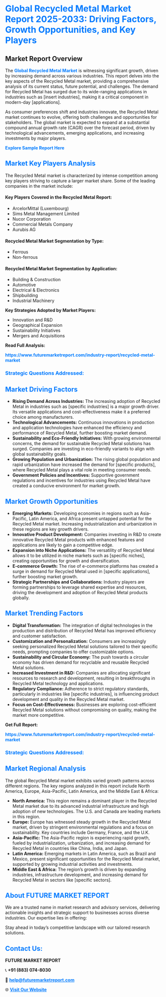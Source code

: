 <h1 style="color: #007BFF;">Global Recycled Metal Market Report 2025-2033: Driving Factors, Growth Opportunities, and Key Players</h1>

<section id="overview">
<h2>Market Report Overview</h2>
<p>The <a href="https://www.futuremarketreport.com/industry-report/recycled-metal-market" style="color: #007BFF; text-decoration: none;"><strong>Global Recycled Metal Market</strong></a> is witnessing significant growth, driven by increasing demand across various industries. This report delves into the key aspects of the Recycled Metal market, providing a comprehensive analysis of its current status, future potential, and challenges. The demand for Recycled Metal has surged due to its wide-ranging applications in industries such as [insert industries], making it a critical component in modern-day [applications].</p>
<p>As consumer preferences shift and industries innovate, the Recycled Metal market continues to evolve, offering both challenges and opportunities for stakeholders. The global market is expected to expand at a substantial compound annual growth rate (CAGR) over the forecast period, driven by technological advancements, emerging applications, and increasing investments by major players.</p>
</section>

<section id="overview">
<p><a href="https://www.futuremarketreport.com/request-sample/reportId=87162" style="color: #007BFF; text-decoration: none;"><strong>Explore Sample Report Here</strong></a></p>
</section>

<section id="key-players">
<h2 style="color: #007BFF;">Market Key Players Analysis</h2>
<p>The Recycled Metal market is characterized by intense competition among key players striving to capture a larger market share. Some of the leading companies in the market include:</p>
<h4>Key Players Covered in the Recycled Metal Report:</h4>
<ul><li>ArcelorMittal (Luxembourg)</li><li>Sims Metal Management Limited</li><li>Nucor Corporation</li><li>Commercial Metals Company</li><li>Aurubis AG</li></ul>
<h4>Recycled Metal Market Segmentation by Type:</h4>
<ul><li>Ferrous</li><li>Non-ferrous</li></ul>

<h4>Recycled Metal Market Segmentation by Application:</h4>
<ul><li>Building &amp; Construction</li><li>Automotive</li><li>Electrical &amp; Electronics</li><li>Shipbuilding</li><li>Industrial Machinery</li></ul>
<p><strong>Key Strategies Adopted by Market Players:</strong></p>
<ul>
<li>Innovation and R&D</li>
<li>Geographical Expansion</li>
<li>Sustainability Initiatives</li>
<li>Mergers and Acquisitions</li>
</ul>
</section>

<section>
<p><strong>Read Full Analysis: </strong></p><a href="https://www.futuremarketreport.com/industry-report/recycled-metal-market" style="color: #007BFF; text-decoration: none;"><strong>https://www.futuremarketreport.com/industry-report/recycled-metal-market</strong></a>
<h3 style="color: #007BFF;">Strategic Questions Addressed:</h3>
</section>

<section id="driving-factors">
<h2 style="color: #007BFF;">Market Driving Factors</h2>
<ul>
<li><strong>Rising Demand Across Industries:</strong> The increasing adoption of Recycled Metal in industries such as [specific industries] is a major growth driver. Its versatile applications and cost-effectiveness make it a preferred choice among manufacturers.</li>
<li><strong>Technological Advancements:</strong> Continuous innovations in production and application technologies have enhanced the efficiency and performance of Recycled Metal, further boosting market demand.</li>
<li><strong>Sustainability and Eco-Friendly Initiatives:</strong> With growing environmental concerns, the demand for sustainable Recycled Metal solutions has surged. Companies are investing in eco-friendly variants to align with global sustainability goals.</li>
<li><strong>Growing Population and Urbanization:</strong> The rising global population and rapid urbanization have increased the demand for [specific products], where Recycled Metal plays a vital role in meeting consumer needs.</li>
<li><strong>Government Policies and Incentives:</strong> Supportive government regulations and incentives for industries using Recycled Metal have created a conducive environment for market growth.</li>
</ul>
</section>

<section id="growth-opportunities">
<h2 style="color: #007BFF;">Market Growth Opportunities</h2>
<ul>
<li><strong>Emerging Markets:</strong> Developing economies in regions such as Asia-Pacific, Latin America, and Africa present untapped potential for the Recycled Metal market. Increasing industrialization and urbanization in these regions are key growth drivers.</li>
<li><strong>Innovative Product Development:</strong> Companies investing in R&D to create innovative Recycled Metal products with enhanced features and applications are likely to gain a competitive edge.</li>
<li><strong>Expansion into Niche Applications:</strong> The versatility of Recycled Metal allows it to be utilized in niche markets such as [specific niches], creating opportunities for growth and diversification.</li>
<li><strong>E-commerce Growth:</strong> The rise of e-commerce platforms has created a surge in demand for Recycled Metal used in [specific applications], further boosting market growth.</li>
<li><strong>Strategic Partnerships and Collaborations:</strong> Industry players are forming partnerships to leverage shared expertise and resources, driving the development and adoption of Recycled Metal products globally.</li>
</ul>
</section>

<section id="trending-factors">
<h2 style="color: #007BFF;">Market Trending Factors</h2>
<ul>
<li><strong>Digital Transformation:</strong> The integration of digital technologies in the production and distribution of Recycled Metal has improved efficiency and customer satisfaction.</li>
<li><strong>Customization and Personalization:</strong> Consumers are increasingly seeking personalized Recycled Metal solutions tailored to their specific needs, prompting companies to offer customizable options.</li>
<li><strong>Sustainability and Circular Economy:</strong> The push towards a circular economy has driven demand for recyclable and reusable Recycled Metal solutions.</li>
<li><strong>Increased Investment in R&D:</strong> Companies are allocating significant resources to research and development, resulting in breakthroughs in Recycled Metal technology and applications.</li>
<li><strong>Regulatory Compliance:</strong> Adherence to strict regulatory standards, particularly in industries like [specific industries], is influencing product development and quality in the Recycled Metal market.</li>
<li><strong>Focus on Cost-Effectiveness:</strong> Businesses are exploring cost-efficient Recycled Metal solutions without compromising on quality, making the market more competitive.</li>
</ul>
</section>

<section>
<p><strong>Get Full Report: </strong></p><a href="https://www.futuremarketreport.com/industry-report/recycled-metal-market" style="color: #007BFF; text-decoration: none;"><strong>https://www.futuremarketreport.com/industry-report/recycled-metal-market</strong></a>
<h3 style="color: #007BFF;">Strategic Questions Addressed:</h3>
</section>


<section id="regional-analysis">
<h2 style="color: #007BFF;">Market Regional Analysis</h2>
<p>The global Recycled Metal market exhibits varied growth patterns across different regions. The key regions analyzed in this report include North America, Europe, Asia-Pacific, Latin America, and the Middle East & Africa:</p>
<ul>
<li><strong>North America:</strong> This region remains a dominant player in the Recycled Metal market due to its advanced industrial infrastructure and high adoption of new technologies. The U.S. and Canada are leading markets in this region.</li>
<li><strong>Europe:</strong> Europe has witnessed steady growth in the Recycled Metal market, driven by stringent environmental regulations and a focus on sustainability. Key countries include Germany, France, and the U.K.</li>
<li><strong>Asia-Pacific:</strong> The Asia-Pacific region is experiencing rapid growth, fueled by industrialization, urbanization, and increasing demand for Recycled Metal in countries like China, India, and Japan.</li>
<li><strong>Latin America:</strong> Emerging markets in Latin America, such as Brazil and Mexico, present significant opportunities for the Recycled Metal market, supported by growing industrial activities and investments.</li>
<li><strong>Middle East & Africa:</strong> The region’s growth is driven by expanding industries, infrastructure development, and increasing demand for Recycled Metal in sectors like [specific sectors].</li>
</ul>
</section>

<footer>
<h2 style="color: #007BFF;">About FUTURE MARKET REPORT</h2>
<p>We are a trusted name in market research and advisory services, delivering actionable insights and strategic support to businesses across diverse industries. Our expertise lies in offering:</p>

<p>Stay ahead in today’s competitive landscape with our tailored research solutions.</p>

<h2 style="color: #007BFF;">Contact Us:</h2>
<p><strong>FUTURE MARKET REPORT</strong></p>
<p>📞 <strong>+91 (883) 074-8030</strong></p>
<p>📧 <strong><a href="mailto:help@futuremarketreport.com" style="color: #007BFF;">help@futuremarketreport.com</a></strong></p>
<p>🌐 <strong><a href="https://www.futuremarketreport.com/" style="color: #007BFF;">Visit Our Website</a></strong></p>
</footer>